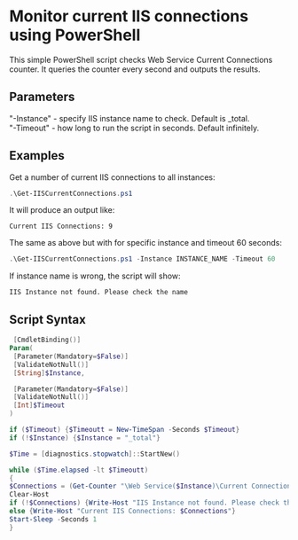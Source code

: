 # Monitor current IIS connections using PowerShell

This simple PowerShell script checks Web Service Current Connections counter. It queries the counter every second and outputs the results.

## Parameters

"-Instance" - specify IIS instance name to check. Default is _total.  
"-Timeout" - how long to run the script in seconds. Default infinitely.  

## Examples

Get a number of current IIS connections to all instances:

```powershell
.\Get-IISCurrentConnections.ps1
```

It will produce an output like:

```text
Current IIS Connections: 9
```

The same as above but with for specific instance and timeout 60 seconds:

```powershell
.\Get-IISCurrentConnections.ps1 -Instance INSTANCE_NAME -Timeout 60
```

If instance name is wrong, the script will show:

```text
IIS Instance not found. Please check the name
```

## Script Syntax

```PowerShell
 [CmdletBinding()]
Param(
 [Parameter(Mandatory=$False)]
 [ValidateNotNull()]
 [String]$Instance,

 [Parameter(Mandatory=$False)]
 [ValidateNotNull()]
 [Int]$Timeout
)

if ($Timeout) {$Timeoutt = New-TimeSpan -Seconds $Timeout}
if (!$Instance) {$Instance = "_total"}

$Time = [diagnostics.stopwatch]::StartNew()

while ($Time.elapsed -lt $Timeoutt) 
{
$Connections = (Get-Counter "\Web Service($Instance)\Current Connections" | select -ExpandProperty CounterSamples).cookedvalue
Clear-Host
if (!$Connections) {Write-Host "IIS Instance not found. Please check the name"; break}
else {Write-Host "Current IIS Connections: $Connections"}
Start-Sleep -Seconds 1
}
```
